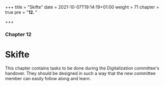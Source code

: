 +++
title = "Skifte"
date =  2021-10-07T19:14:19+01:00
weight = 71
chapter = true
pre = "<b>12. </b>"

+++

### Chapter 12

# Skifte 

This chapter contains tasks to be done during the Digitalization committee's handover. 
They should be designed in such a way that the new committee member can easily follow along and learn. 


